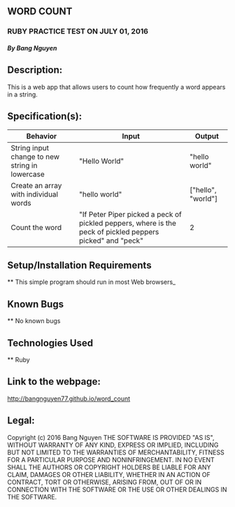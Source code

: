 ## WORD COUNT

### RUBY PRACTICE TEST ON JULY 01, 2016

##### By Bang Nguyen

## Description:
This is a web app that allows users to count how frequently a word appears in a string.

## Specification(s):
Behavior                |  Input        | Output
------------------------| ------------- | -------------
String input change to new string in lowercase | "Hello World" | "hello world"
Create an array with individual words| "hello world" | ["hello", "world"]
Count the word | "If Peter Piper picked a peck of pickled peppers, where is the peck of pickled peppers picked" and "peck" | 2


## Setup/Installation Requirements

** This simple program should run in most Web browsers_

## Known Bugs

** No known bugs

## Technologies Used

** Ruby

## Link to the webpage:
http://bangnguyen77.github.io/word_count

## Legal:
Copyright (c) 2016 Bang Nguyen
THE SOFTWARE IS PROVIDED "AS IS", WITHOUT WARRANTY OF ANY KIND, EXPRESS OR IMPLIED, INCLUDING BUT NOT LIMITED TO THE WARRANTIES OF MERCHANTABILITY, FITNESS FOR A PARTICULAR PURPOSE AND NONINFRINGEMENT. IN NO EVENT SHALL THE AUTHORS OR COPYRIGHT HOLDERS BE LIABLE FOR ANY CLAIM, DAMAGES OR OTHER LIABILITY, WHETHER IN AN ACTION OF CONTRACT, TORT OR OTHERWISE, ARISING FROM, OUT OF OR IN CONNECTION WITH THE SOFTWARE OR THE USE OR OTHER DEALINGS IN THE SOFTWARE.
